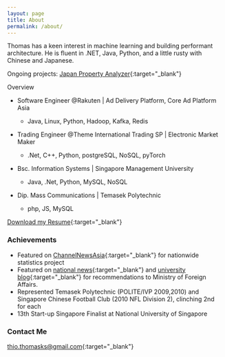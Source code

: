 ```yaml
---
layout: page
title: About
permalink: /about/
---
```

Thomas has a keen interest in machine learning and building performant architecture. He is fluent in .NET, Java, Python, and a little rusty with Chinese and Japanese.

Ongoing projects: 
[Japan Property Analyzer](https://japan-property.herokuapp.com/){:target="_blank"}

Overview
- Software Engineer @Rakuten | Ad Delivery Platform, Core Ad Platform Asia
	- Java, Linux, Python, Hadoop, Kafka, Redis

- Trading Engineer @Theme International Trading SP | Electronic Market Maker
	- .Net, C++, Python, postgreSQL, NoSQL, pyTorch

- Bsc. Information Systems | Singapore Management University
	- Java, .Net, Python, MySQL, NoSQL

- Dip. Mass Communications | Temasek Polytechnic
	- php, JS, MySQL

[Download my Resume](/Thomas_Resume.pdf){:target="_blank"}

### Achievements
- Featured on [ChannelNewsAsia](https://www.straitstimes.com/singapore/eat-drink-but-maybe-give-the-toilet-a-miss){:target="_blank"} for nationwide statistics project
- Featured on [national news](https://www.8world.com/news/singapore/article/20170524-sg-smumfa-tech-53646){:target="_blank"} and [university blog](https://news.smu.edu.sg/news/2017/05/26/smu-students-suggest-speedier-and-more-streamlined-processes-eregister-ministry){:target="_blank"} for recommendations to Ministry of Foreign Affairs.
- Represented Temasek Polytechnic (POLITE/IVP 2009,2010) and Singapore Chinese Football Club (2010 NFL Division 2), clinching 2nd for each
- 13th Start-up Singapore Finalist at National University of Singapore

### Contact Me
[thio.thomasks@gmail.com](mailto:thio.thomasks@gmail.com){:target="_blank"}

